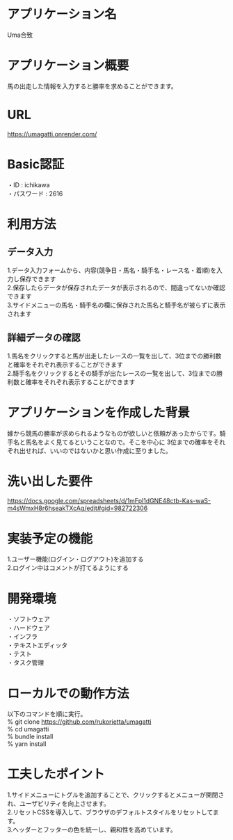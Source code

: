 # アプリケーション名
Uma合致

# アプリケーション概要
馬の出走した情報を入力すると勝率を求めることができます。

# URL
https://umagatti.onrender.com/<br>

# Basic認証
・ID : ichikawa<br>
・パスワード : 2616<br>

# 利用方法

## データ入力
1.データ入力フォームから、内容(競争日・馬名・騎手名・レース名・着順)を入力し保存できます<br>
2.保存したらデータが保存されたデータが表示されるので、間違ってないか確認できます<br>
3.サイドメニューの馬名・騎手名の欄に保存された馬名と騎手名が被らずに表示されます<br>

## 詳細データの確認
1.馬名をクリックすると馬が出走したレースの一覧を出して、3位までの勝利数と確率をそれぞれ表示することができます<br>
2.騎手名をクリックするとその騎手が出たレースの一覧を出して、3位までの勝利数と確率をそれぞれ表示することができます<br>

# アプリケーションを作成した背景
嫁から競馬の勝率が求められるようなものが欲しいと依頼があったからです。騎手名と馬名をよく見てるということなので。そこを中心に
3位までの確率をそれぞれ出せれば、いいのではないかと思い作成に至りました。


# 洗い出した要件
https://docs.google.com/spreadsheets/d/1mFpl1dGNE48ctb-Kas-waS-m4sWmxH8r6hseakTXcAg/edit#gid=982722306<br>

# 実装予定の機能
1.ユーザー機能(ログイン・ログアウト)を追加する<br>
2.ログイン中はコメントが打てるようにする<br>

# 開発環境
・ソフトウェア<br>
・ハードウェア<br>
・インフラ<br>
・テキストエディッタ<br>
・テスト<br>
・タスク管理<br>

# ローカルでの動作方法
以下のコマンドを順に実行。<br>
% git clone https://github.com/rukorietta/umagatti<br>
% cd umagatti<br>
% bundle install<br>
% yarn install<br>

# 工夫したポイント
1.サイドメニューにトグルを追加することで、クリックするとメニューが開閉され、ユーザビリティを向上させます。<br>
2.リセットCSSを導入して、ブラウザのデフォルトスタイルをリセットしてます。<br>
3.ヘッダーとフッターの色を統一し、親和性を高めています。<br>